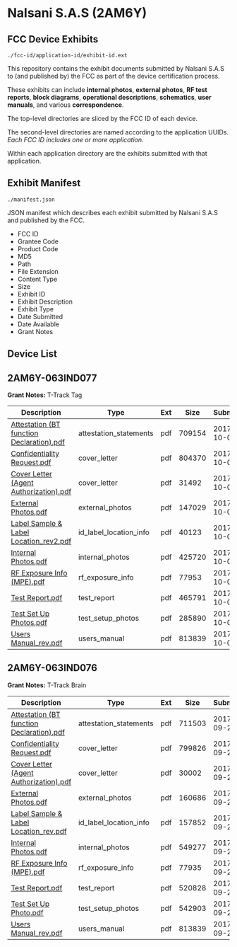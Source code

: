 # Nalsani S.A.S (2AM6Y)
## FCC Device Exhibits

```
./fcc-id/application-id/exhibit-id.ext
```

This repository contains the exhibit documents submitted by Nalsani S.A.S to (and published by) the FCC as part of the device certification process.

These exhibits can include **internal photos**, **external photos**, **RF test reports**, **block diagrams**, **operational descriptions**, **schematics**, **user manuals**, and various **correspondence**.

The top-level directories are sliced by the FCC ID of each device.

The second-level directories are named according to the application UUIDs. *Each FCC ID includes one or more application.*

Within each application directory are the exhibits submitted with that application. 

## Exhibit Manifest

```
./manifest.json
```

JSON manifest which describes each exhibit submitted by Nalsani S.A.S and published by the FCC.

- FCC ID
- Grantee Code
- Product Code
- MD5
- Path
- File Extension
- Content Type
- Size
- Exhibit ID
- Exhibit Description
- Exhibit Type
- Date Submitted
- Date Available
- Grant Notes

## Device List
## 2AM6Y-063IND077
**Grant Notes:** T-Track Tag

| Description | Type | Ext | Size | Submitted | Available |
| ----------- | ---- | --- | ---- | --------- | --------- |
| [Attestation (BT function Declaration).pdf](2AM6Y-063IND077/37baed68c41b68999e63dc5886919acf/3591165.pdf) | attestation_statements | pdf | 709154 | 2017-10-03 | 2017-10-03 |
| [Confidentiality Request.pdf](2AM6Y-063IND077/37baed68c41b68999e63dc5886919acf/3591167.pdf) | cover_letter | pdf | 804370 | 2017-10-03 | 2017-10-03 |
| [Cover Letter (Agent Authorization).pdf](2AM6Y-063IND077/37baed68c41b68999e63dc5886919acf/3591168.pdf) | cover_letter | pdf | 31492 | 2017-10-03 | 2017-10-03 |
| [External Photos.pdf](2AM6Y-063IND077/37baed68c41b68999e63dc5886919acf/3591169.pdf) | external_photos | pdf | 147029 | 2017-10-03 | 2017-10-03 |
| [Label Sample  & Label Location_rev2.pdf](2AM6Y-063IND077/37baed68c41b68999e63dc5886919acf/3591170.pdf) | id_label_location_info | pdf | 40123 | 2017-10-03 | 2017-10-03 |
| [Internal Photos.pdf](2AM6Y-063IND077/37baed68c41b68999e63dc5886919acf/3591171.pdf) | internal_photos | pdf | 425720 | 2017-10-03 | 2017-10-03 |
| [RF Exposure Info (MPE).pdf](2AM6Y-063IND077/37baed68c41b68999e63dc5886919acf/3591177.pdf) | rf_exposure_info | pdf | 77953 | 2017-10-03 | 2017-10-03 |
| [Test Report.pdf](2AM6Y-063IND077/37baed68c41b68999e63dc5886919acf/3591174.pdf) | test_report | pdf | 465791 | 2017-10-03 | 2017-10-03 |
| [Test Set Up Photos.pdf](2AM6Y-063IND077/37baed68c41b68999e63dc5886919acf/3591175.pdf) | test_setup_photos | pdf | 285890 | 2017-10-03 | 2017-10-03 |
| [Users Manual_rev.pdf](2AM6Y-063IND077/37baed68c41b68999e63dc5886919acf/3584666.pdf) | users_manual | pdf | 813839 | 2017-10-03 | 2017-10-03 |
## 2AM6Y-063IND076
**Grant Notes:** T-Track Brain

| Description | Type | Ext | Size | Submitted | Available |
| ----------- | ---- | --- | ---- | --------- | --------- |
| [Attestation (BT function Declaration).pdf](2AM6Y-063IND076/82caf55b23a2013edaf10c4047591279/3584688.pdf) | attestation_statements | pdf | 711503 | 2017-09-28 | 2017-09-28 |
| [Confidentiality Request.pdf](2AM6Y-063IND076/82caf55b23a2013edaf10c4047591279/3584612.pdf) | cover_letter | pdf | 799826 | 2017-09-28 | 2017-09-28 |
| [Cover Letter (Agent Authorization).pdf](2AM6Y-063IND076/82caf55b23a2013edaf10c4047591279/3584619.pdf) | cover_letter | pdf | 30002 | 2017-09-28 | 2017-09-28 |
| [External Photos.pdf](2AM6Y-063IND076/82caf55b23a2013edaf10c4047591279/3584622.pdf) | external_photos | pdf | 160686 | 2017-09-28 | 2017-09-28 |
| [Label Sample & Label Location_rev.pdf](2AM6Y-063IND076/82caf55b23a2013edaf10c4047591279/3584626.pdf) | id_label_location_info | pdf | 157852 | 2017-09-28 | 2017-09-28 |
| [Internal Photos.pdf](2AM6Y-063IND076/82caf55b23a2013edaf10c4047591279/3584627.pdf) | internal_photos | pdf | 549277 | 2017-09-28 | 2017-09-28 |
| [RF Exposure Info (MPE).pdf](2AM6Y-063IND076/82caf55b23a2013edaf10c4047591279/3584669.pdf) | rf_exposure_info | pdf | 77935 | 2017-09-28 | 2017-09-28 |
| [Test Report.pdf](2AM6Y-063IND076/82caf55b23a2013edaf10c4047591279/3584656.pdf) | test_report | pdf | 520828 | 2017-09-28 | 2017-09-28 |
| [Test Set Up Photo.pdf](2AM6Y-063IND076/82caf55b23a2013edaf10c4047591279/3584661.pdf) | test_setup_photos | pdf | 542903 | 2017-09-28 | 2017-09-28 |
| [Users Manual_rev.pdf](2AM6Y-063IND076/82caf55b23a2013edaf10c4047591279/3584666.pdf) | users_manual | pdf | 813839 | 2017-09-28 | 2017-09-28 |
